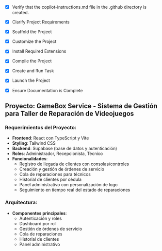<!-- Use this file to provide workspace-specific custom instructions to Copilot. For more details, visit https://code.visualstudio.com/docs/copilot/copilot-customization#_use-a-githubcopilotinstructionsmd-file -->
- [x] Verify that the copilot-instructions.md file in the .github directory is created.

- [x] Clarify Project Requirements
	<!-- Proyecto definido: Aplicación web para taller de reparación de videojuegos con React, TypeScript, Supabase, gestión de roles y órdenes de servicio -->

- [x] Scaffold the Project
	<!-- Proyecto React+TypeScript creado con Vite, Tailwind CSS configurado, dependencias de Supabase instaladas -->

- [x] Customize the Project
	<!-- Aplicación completa creada con autenticación, dashboard, gestión de roles, componentes UI, hooks para datos, configuración de Supabase -->

- [x] Install Required Extensions
	<!-- No se requieren extensiones específicas para este tipo de proyecto -->

- [x] Compile the Project
	<!-- Proyecto compilado exitosamente después de corregir configuración de PostCSS para Tailwind -->

- [x] Create and Run Task
	<!-- Tarea de desarrollo creada y ejecutada exitosamente. Servidor corriendo en http://localhost:5173/ -->

- [x] Launch the Project
	<!-- Proyecto lanzado exitosamente en modo desarrollo -->

- [x] Ensure Documentation is Complete
	<!-- README.md actualizado con información completa del proyecto e instrucciones de configuración -->

## Proyecto: GameBox Service - Sistema de Gestión para Taller de Reparación de Videojuegos

### Requerimientos del Proyecto:
- **Frontend**: React con TypeScript y Vite
- **Styling**: Tailwind CSS
- **Backend**: Supabase (base de datos y autenticación)
- **Roles**: Administrador, Recepcionista, Técnico
- **Funcionalidades**:
  - Registro de llegada de clientes con consolas/controles
  - Creación y gestión de órdenes de servicio
  - Cola de reparaciones para técnicos
  - Historial de clientes por cédula
  - Panel administrativo con personalización de logo
  - Seguimiento en tiempo real del estado de reparaciones

### Arquitectura:
- **Componentes principales**:
  - Autenticación y roles
  - Dashboard por rol
  - Gestión de órdenes de servicio
  - Cola de reparaciones
  - Historial de clientes
  - Panel administrativo
